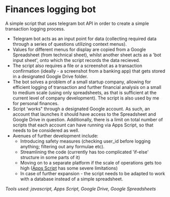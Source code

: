 # Finances logging bot

A simple script that uses telegram bot API in order to create a simple transaction logging process. 
- Telegram bot acts as an input point for data (collecting required data through a series of questions utilizing context menus).
- Values for different menus for display are copied from a Google Spreadsheet (from technical sheet), whilst another sheet acts as a 'bot input sheet', onto which the script records the data recieved.
- The script also requires a file or a screenshot as a transaction confirmation (ideally - a screenshot from a banking app) that gets stored in a designated Google Drive folder.
- The bot solves a problem of a small startup company, allowing for efficient logging of transaction and further financial analysis on a small to medium scale (using only spreadsheets, as that is sufficient at the current level of company development). The script is also used by me for personal finances.
- Script 'works" through a designated Google account. As such, an account that launches it should have access to the Spreadsheet and Google Drive in question. Additionally, there is a limit on total number of scripts that each account can have running via Apps Script, so that needs to be considered as well.
- Avenues of further development include:
  - Introducing safety measures (checking user_id before logging anything; filtering out any formulae etc).
  - Streamlining the code (currently has too complicated 'if-else' structure in some parts of it)
  - Moving on to a separate platform if the scale of operations gets too high ([Apps Script](https://script.google.com/home) has some severe limitations)
  - In case of further expansion - the script needs to be adapted to work with a database instead of a simple spreadsheet.

*Tools used: javascript, Apps Script, Google Drive, Google Spreadsheets*
